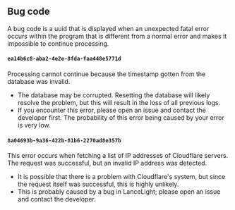 ## Bug code
A bug code is a uuid that is displayed when an unexpected fatal error occurs within the program that is different from a normal error and makes it impossible to continue processing.

#### `ea14b6c8-aba2-4e2e-8fda-faa448e5771d`
Processing cannot continue because the timestamp gotten from the database was invalid.

- The database may be corrupted. Resetting the database will likely resolve the problem, but this will result in the loss of all previous logs.
- If you encounter this error, please open an issue and contact the developer first. The probability of this error being caused by your error is very low.


#### `8a04693b-9a36-422b-81b6-2270ad8e357b`
This error occurs when fetching a list of IP addresses of Cloudflare servers.  
The request was successful, but an invalid IP address was detected.

 - It is possible that there is a problem with Cloudflare's system, but since the request itself was successful, this is highly unlikely.
 - This is probably caused by a bug in LanceLight; please open an issue and contact the developer.